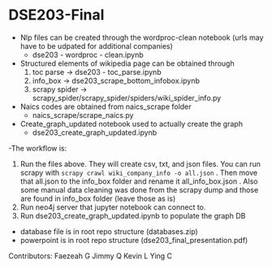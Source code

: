 # DSE203-Final

- Nlp files can be created through the wordproc-clean notebook (urls may have to be udpated for additional companies)
    - dse203 - wordproc - clean.ipynb
- Structured elements of wikipedia page can be obtained through 
    1. toc parse -> dse203 - toc_parse.ipynb
    2. info_box -> dse203_scrape_bottom_infobox.ipynb
    3. scrapy spider -> scrapy_spider/scrapy_spider/spiders/wiki_spider_info.py
- Naics codes are obtained from naics_scrape folder
    - naics_scrape/scrape_naics.py
- Create_graph_updated notebook used to actually create the graph
    - dse203_create_graph_updated.ipynb

-The workflow is:
1. Run the files above. They will create csv, txt, and json files. You can run scrapy with 
```scrapy crawl wiki_company_info -o all.json``` . Then move that all.json to the info_box folder and rename it all_info_box.json . Also some manual data cleaning was done from the scrapy dump and those are found in info_box folder (leave those as is)
2. Run neo4j server that jupyter notebook can connect to. 
3. Run dse203_create_graph_updated.ipynb to populate the graph DB

- database file is in root repo structure (databases.zip)
- powerpoint is in root repo structure (dse203_final_presentation.pdf) 

Contributors:
    Faezeah G
    Jimmy Q
    Kevin L
    Ying C
